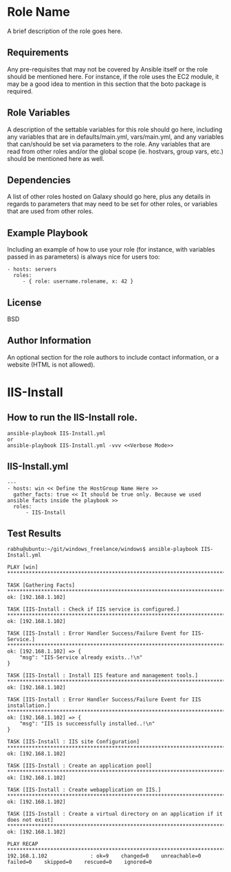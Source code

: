 Role Name
=========

A brief description of the role goes here.

Requirements
------------

Any pre-requisites that may not be covered by Ansible itself or the role should be mentioned here. For instance, if the role uses the EC2 module, it may be a good idea to mention in this section that the boto package is required.

Role Variables
--------------

A description of the settable variables for this role should go here, including any variables that are in defaults/main.yml, vars/main.yml, and any variables that can/should be set via parameters to the role. Any variables that are read from other roles and/or the global scope (ie. hostvars, group vars, etc.) should be mentioned here as well.

Dependencies
------------

A list of other roles hosted on Galaxy should go here, plus any details in regards to parameters that may need to be set for other roles, or variables that are used from other roles.

Example Playbook
----------------

Including an example of how to use your role (for instance, with variables passed in as parameters) is always nice for users too:

    - hosts: servers
      roles:
         - { role: username.rolename, x: 42 }

License
-------

BSD

Author Information
------------------

An optional section for the role authors to include contact information, or a website (HTML is not allowed).


# IIS-Install

## How to run the IIS-Install role.

```
ansible-playbook IIS-Install.yml
or
ansible-playbook IIS-Install.yml -vvv <<Verbose Mode>>
```

## IIS-Install.yml
```
---
- hosts: win << Define the HostGroup Name Here >>
  gather_facts: true << It should be true only. Because we used ansible facts inside the playbook >>
  roles:
      - IIS-Install
```

## Test Results
```
rabhu@ubuntu:~/git/windows_freelance/windows$ ansible-playbook IIS-Install.yml

PLAY [win] ********************************************************************************************************************************************************************

TASK [Gathering Facts] ********************************************************************************************************************************************************
ok: [192.168.1.102]

TASK [IIS-Install : Check if IIS service is configured.] **********************************************************************************************************************
ok: [192.168.1.102]

TASK [IIS-Install : Error Handler Success/Failure Event for IIS-Service.] *****************************************************************************************************
ok: [192.168.1.102] => {
    "msg": "IIS-Service already exists..!\n"
}

TASK [IIS-Install : Install IIS feature and management tools.] ****************************************************************************************************************
ok: [192.168.1.102]

TASK [IIS-Install : Error Handler Success/Failure Event for IIS installation.] ************************************************************************************************
ok: [192.168.1.102] => {
    "msg": "IIS is succeessfully installed..!\n"
}

TASK [IIS-Install : IIS site Configuration] ***********************************************************************************************************************************
ok: [192.168.1.102]

TASK [IIS-Install : Create an application pool] *******************************************************************************************************************************
ok: [192.168.1.102]

TASK [IIS-Install : Create webapplication on IIS.] ****************************************************************************************************************************
ok: [192.168.1.102]

TASK [IIS-Install : Create a virtual directory on an application if it does not exist] ****************************************************************************************
ok: [192.168.1.102]

PLAY RECAP ********************************************************************************************************************************************************************
192.168.1.102              : ok=9    changed=0    unreachable=0    failed=0    skipped=0    rescued=0    ignored=0
```
